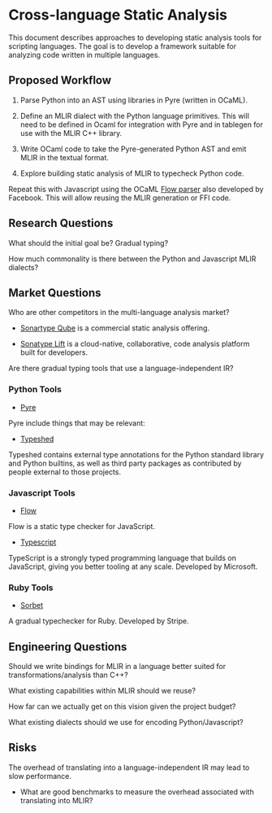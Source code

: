 # Cross-language Static Analysis

This document describes approaches to developing static
analysis tools for scripting languages.  The goal is to
develop a framework suitable for analyzing code written in
multiple languages.

## Proposed Workflow

1. Parse Python into an AST using libraries in Pyre (written in OCaML).

2. Define an MLIR dialect with the Python language primitives.  This will
need to be defined in Ocaml for integration with Pyre and in tablegen for
use with the MLIR C++ library.

3. Write OCaml code to take the Pyre-generated Python AST and
emit MLIR in the textual format.

4. Explore building static analysis of MLIR to typecheck Python code.

Repeat this with Javascript using the OCaML
[Flow parser](https://opam.ocaml.org/packages/flow_parser/)
also developed by Facebook.  This will allow reusing the MLIR
generation or FFI code.

## Research Questions

What should the initial goal be?  Gradual typing?

How much commonality is there between the Python and Javascript
MLIR dialects?

## Market Questions

Who are other competitors in the multi-language analysis market?

* [Sonartype Qube](https://www.sonarqube.org/features/multi-languages/) is
  a commercial static analysis offering.

* [Sonatype Lift](https://www.sonatype.com/products/sonatype-lift) is a
  cloud-native, collaborative, code analysis platform built for developers.

Are there gradual typing tools that use a language-independent IR?

### Python Tools

* [Pyre](https://pyre-check.org/)

Pyre include things that may be relevant:

* [Typeshed](https://github.com/python/typeshed)

Typeshed contains external type annotations for the Python standard library and Python builtins, as well as third party packages as contributed by people external to those projects.

### Javascript Tools

* [Flow](https://flow.org/)

Flow is a static type checker for JavaScript.

* [Typescript](https://www.typescriptlang.org/)

TypeScript is a strongly typed programming language that builds on JavaScript, giving you better tooling at any scale.
Developed by Microsoft.

### Ruby Tools

* [Sorbet](https://sorbet.org/)

A gradual typechecker for Ruby.  Developed by Stripe.

## Engineering Questions

Should we write bindings for MLIR in a language better suited for
transformations/analysis than C++?

What existing capabilities within MLIR should we reuse?

How far can we actually get on this vision given the project
budget?

What existing dialects should we use for encoding Python/Javascript?


## Risks

The overhead of translating into a language-independent IR may lead
to slow performance.

* What are good benchmarks to measure the overhead associated with translating into MLIR?


